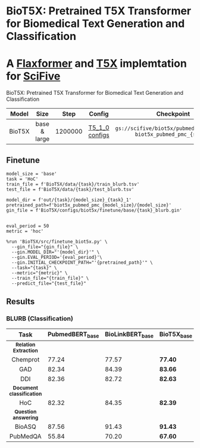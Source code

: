 # BioT5X: Pretrained T5X Transformer for Biomedical Text Generation and Classification 

# A [Flaxformer](https://github.com/google/flaxformer) and [T5X](https://github.com/google-research/t5x) implemtation for [SciFive](https://github.com/justinphan3110/SciFive) 

BioT5X: Pretrained T5X Transformer for Biomedical Text Generation and Classification 


| Model           |    Size     | Step | Config  | Checkpoint  |
|:---------------:|:-----------:|:----:|:-------:|:-----------:|
| BioT5X    | base & large  | 1200000 | [T5_1_0 configs](https://github.com/justinphan3110/BioT5X/tree/main/configs/t5/t5_1_0)| `gs://scifive/biot5x/pubmed_pmc/{size}/ biot5x_pubmed_pmc_{size}/` |

## Finetune
```[python]
model_size = 'base'
task = 'HoC'
train_file = f'BioT5X/data/{task}/train_blurb.tsv'
test_file = f'BioT5X/data/{task}/test_blurb.tsv'

model_dir = f'out/{task}/{model_size}_{task}_1'
pretrained_path=f'biot5x_pubmed_pmc_{model_size}/{model_size}'
gin_file = f'BioT5X/configs/biot5x/finetune/base/{task}_blurb.gin'


eval_period = 50
metric = 'hoc'

%run 'BioT5X/src/finetune_biot5x.py' \
  --gin_file="{gin_file}" \
  --gin.MODEL_DIR="'{model_dir}'" \
  --gin.EVAL_PERIOD='{eval_period}'\
  --gin.INITIAL_CHECKPOINT_PATH="'{pretrained_path}'" \
  --task="{task}" \
  --metric="{metric}" \
  --train_file="{train_file}" \
  --predict_file="{test_file}"
```

## Results

### BLURB (Classification)
|           Task          | PubmedBERT<sub>base</sub> | BioLinkBERT<sub>base</sub> | **BioT5X<sub>base</sub>** |
|:-----------------------:|-----------------|------------------|-----------------|
| <sub>**Relation Extraction**</sub>                                     
| Chemprot                |      77.24      |       77.57      |    **77.40**    |
| GAD                     |      82.34      |       84.39      |    **83.66**    |
| DDI                     |      82.36      |       82.72      |    **82.63**    |
| <sub>**Document classification**</sub>
| HoC                     |      82.32      |       84.35      |    **82.39**    |
| <sub>**Question answering**</sub>
| BioASQ                  |      87.56      |       91.43      |    **91.43**    |
| PubMedQA                |      55.84      |       70.20      |    **67.60**    |

